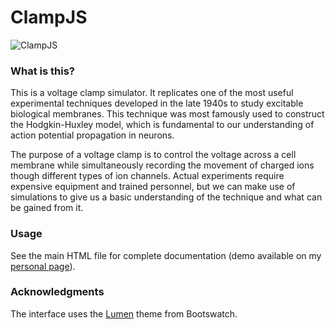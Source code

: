 # ClampJS
![ClampJS](http://michaelcyau.com/vclamp/img/demo.png)
### What is this?

This is a voltage clamp simulator. It replicates one of the most useful experimental techniques developed in the late 1940s to study excitable biological membranes. This technique was most famously used to construct the Hodgkin-Huxley model, which is fundamental to our understanding of action potential propagation in neurons. 

The purpose of a voltage clamp is to control the voltage across a cell membrane while simultaneously recording the movement of charged ions though different types of ion channels. Actual experiments require expensive equipment and trained personnel, but we can make use of simulations to give us a basic understanding of the technique and what can be gained from it. 

### Usage

See the main HTML file for complete documentation (demo available on my [personal page](http://michaelcyau.com/vclamp)).

### Acknowledgments

The interface uses the [Lumen](https://bootswatch.com/lumen/) theme from Bootswatch.

